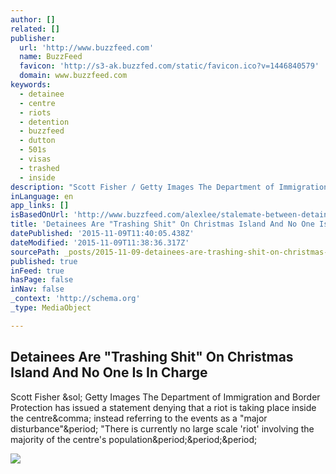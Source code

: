 ```yaml
---
author: []
related: []
publisher:
  url: 'http://www.buzzfeed.com'
  name: BuzzFeed
  favicon: 'http://s3-ak.buzzfed.com/static/favicon.ico?v=1446840579'
  domain: www.buzzfeed.com
keywords:
  - detainee
  - centre
  - riots
  - detention
  - buzzfeed
  - dutton
  - 501s
  - visas
  - trashed
  - inside
description: "Scott Fisher / Getty Images The Department of Immigration and Border Protection has issued a statement denying that a riot is taking place inside the centre, instead referring to the events as a \"major disturbance\". \"There is currently no large scale 'riot' involving the majority of the centre's population..."
inLanguage: en
app_links: []
isBasedOnUrl: 'http://www.buzzfeed.com/alexlee/stalemate-between-detainees-and-guards-on-christmas-island-a#.ye9PMdMVW'
title: 'Detainees Are "Trashing Shit" On Christmas Island And No One Is In Charge'
datePublished: '2015-11-09T11:40:05.438Z'
dateModified: '2015-11-09T11:38:36.317Z'
sourcePath: _posts/2015-11-09-detainees-are-trashing-shit-on-christmas-island-and-no-one.md
published: true
inFeed: true
hasPage: false
inNav: false
_context: 'http://schema.org'
_type: MediaObject

---
```

<article style=""><h1>Detainees Are "Trashing Shit" On Christmas Island And No One Is In Charge</h1><p>Scott Fisher &amp;sol; Getty Images The Department of Immigration and Border Protection has issued a statement denying that a riot is taking place inside the centre&amp;comma; instead referring to the events as a "major disturbance"&amp;period; "There is currently no large scale 'riot' involving the majority of the centre's population&amp;period;&amp;period;&amp;period;</p><img src="http://s3-static-ak.buzzfed.com/static/2015-11/9/1/campaign_images/webdr04/detainees-are-trashing-shit-on-christmas-island-a-2-6839-1447049481-0_dblbig.jpg" /></article>